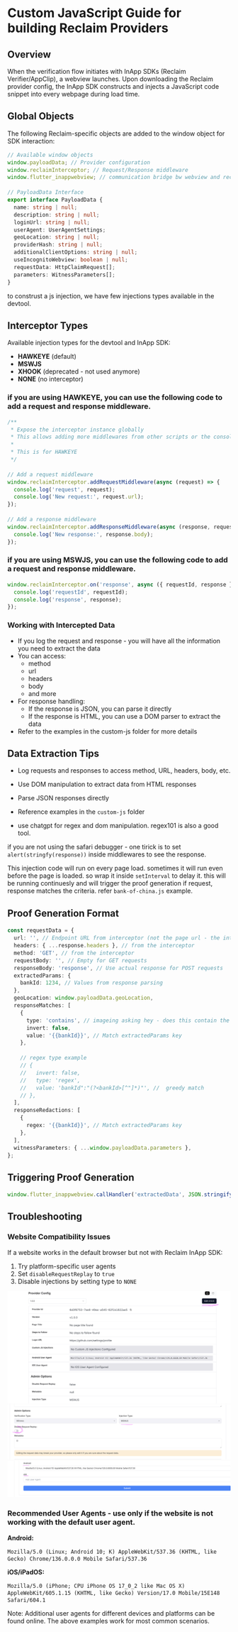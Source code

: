 # Custom JavaScript Guide for building Reclaim Providers

## Overview

When the verification flow initiates with InApp SDKs (Reclaim Verifier/AppClip), a webview launches. Upon downloading the Reclaim provider config, the InApp SDK constructs and injects a JavaScript code snippet into every webpage during load time.

## Global Objects

The following Reclaim-specific objects are added to the window object for SDK interaction:

```typescript
// Available window objects
window.payloadData; // Provider configuration
window.reclaimInterceptor; // Request/Response middleware
window.flutter_inappwebview; // communication bridge bw webview and reclaim sdk

// PayloadData Interface
export interface PayloadData {
  name: string | null;
  description: string | null;
  loginUrl: string | null;
  userAgent: UserAgentSettings;
  geoLocation: string | null;
  providerHash: string | null;
  additionalClientOptions: string | null;
  useIncognitoWebview: boolean | null;
  requestData: HttpClaimRequest[];
  parameters: WitnessParameters[];
}
```

to construst a js injection, we have few injections types available in the devtool.

## Interceptor Types

Available injection types for the devtool and InApp SDK:

- **HAWKEYE** (default)
- **MSWJS**
- **XHOOK** (deprecated - not used anymore)
- **NONE** (no interceptor)

### if you are using HAWKEYE, you can use the following code to add a request and response middleware.

```javascript
/**
 * Expose the interceptor instance globally
 * This allows adding more middlewares from other scripts or the console
 *
 * This is for HAWKEYE
 */

// Add a request middleware
window.reclaimInterceptor.addRequestMiddleware(async (request) => {
  console.log('request', request);
  console.log('New request:', request.url);
});

// Add a response middleware
window.reclaimInterceptor.addResponseMiddleware(async (response, request) => {
  console.log('New response:', response.body);
});
```

### if you are using MSWJS, you can use the following code to add a request and response middleware.

```javascript
window.reclaimInterceptor.on('response', async ({ requestId, response }) => {
  console.log('requestId', requestId);
  console.log('response', response);
});
```

### Working with Intercepted Data

- If you log the request and response - you will have all the information you need to extract the data
- You can access:
  - method
  - url
  - headers
  - body
  - and more
- For response handling:
  - If the response is JSON, you can parse it directly
  - If the response is HTML, you can use a DOM parser to extract the data
- Refer to the examples in the custom-js folder for more details

## Data Extraction Tips

- Log requests and responses to access method, URL, headers, body, etc.
- Use DOM manipulation to extract data from HTML responses
- Parse JSON responses directly
- Reference examples in the `custom-js` folder

- use chatgpt for regex and dom manipulation. regex101 is also a good tool.

if you are not using the safari debugger - one tirick is to set `alert(stringfy(response))` inside middlewares to see the response.

This injection code will run on every page load. sometimes it will run even before the page is loaded. so wrap it inside `setInterval` to delay it. this will be running continuesly and will trigger the proof generation if request, response matches the criteria. refer `bank-of-china.js` example.

## Proof Generation Format

```typescript
const requestData = {
  url: '', // Endpoint URL from interceptor (not the page url - the internal api used by the website.) response.url
  headers: { ...response.headers }, // from the interceptor
  method: 'GET', // from the interceptor
  requestBody: '', // Empty for GET requests
  responseBody: 'response', // Use actual response for POST requests
  extractedParams: {
    bankId: 1234, // Values from response parsing
  },
  geoLocation: window.payloadData.geoLocation,
  responseMatches: [
    {
      type: 'contains', // imageing asking hey - does this contain the bankId?. you can also change this to regex type
      invert: false,
      value: '{{bankId}}', // Match extractedParams key
    },

    // regex type example
    // {
    //   invert: false,
    //   type: 'regex',
    //   value: 'bankId":"(?<bankId>[^"]*)"', //  greedy match
    // },
  ],
  responseRedactions: [
    {
      regex: '{{bankId}}', // Match extractedParams key
    },
  ],
  witnessParameters: { ...window.payloadData.parameters },
};
```

## Triggering Proof Generation

```typescript
window.flutter_inappwebview.callHandler('extractedData', JSON.stringify(requestData));
```

## Troubleshooting

### Website Compatibility Issues

If a website works in the default browser but not with Reclaim InApp SDK:

1. Try platform-specific user agents
2. Set `disableRequestReplay` to `true`
3. Disable injections by setting type to `NONE`

![alt text](./screenshots/provider-config1.png)
![alt text](./screenshots/provider-config2.png)
![alt text](./screenshots/provider-config3.png)

### Recommended User Agents - use only if the website is not working with the default user agent.

**Android:**

```
Mozilla/5.0 (Linux; Android 10; K) AppleWebKit/537.36 (KHTML, like Gecko) Chrome/136.0.0.0 Mobile Safari/537.36
```

**iOS/iPadOS:**

```
Mozilla/5.0 (iPhone; CPU iPhone OS 17_0_2 like Mac OS X) AppleWebKit/605.1.15 (KHTML, like Gecko) Version/17.0 Mobile/15E148 Safari/604.1
```

Note: Additional user agents for different devices and platforms can be found online. The above examples work for most common scenarios.
